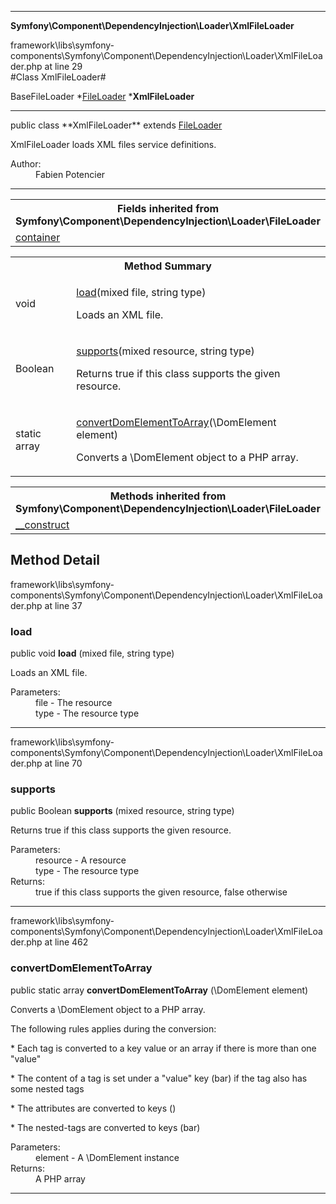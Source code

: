 
- - -

**Symfony\Component\DependencyInjection\Loader\XmlFileLoader**
<div class="location">framework\libs\symfony-components\Symfony\Component\DependencyInjection\Loader\XmlFileLoader.php at line 29</div>
#Class XmlFileLoader#

BaseFileLoader
*<a href="https://github.com/JeyDotC/Hirudo-docs/blob/master/symfony/component/dependencyinjection/loader/fileloader.html">FileLoader</a>
        ***XmlFileLoader**


- - -

<p class="signature">public  class **XmlFileLoader**
extends <a href="https://github.com/JeyDotC/Hirudo-docs/blob/master/symfony/component/dependencyinjection/loader/fileloader.html">FileLoader</a>

</p>

<div class="comment" id="overview_description"><p>XmlFileLoader loads XML files service definitions.</p></div>

<dl>
<dt>Author:</dt>
<dd>Fabien Potencier <fabien@symfony.com></dd>
</dl>

- - -

<table class="inherit">
<tr><th colspan="2">Fields inherited from Symfony\Component\DependencyInjection\Loader\FileLoader</th></tr>
<tr><td><a href="https://github.com/JeyDotC/Hirudo-docs/blob/master/symfony/component/dependencyinjection/loader/fileloader.html#container">container</a></td></tr></table>

<table id="summary_method">
<tr><th colspan="2">Method Summary</th></tr>
<tr>
<td class="type">  void</td>
<td class="description"><p class="name"><a href="#load">load</a>(mixed file, string type)</p><p class="description">Loads an XML file.</p></td>
</tr>
<tr>
<td class="type">  Boolean</td>
<td class="description"><p class="name"><a href="#supports">supports</a>(mixed resource, string type)</p><p class="description">Returns true if this class supports the given resource.</p></td>
</tr>
<tr>
<td class="type"> static  array</td>
<td class="description"><p class="name"><a href="#convertdomelementtoarray">convertDomElementToArray</a>(\DomElement element)</p><p class="description">Converts a \DomElement object to a PHP array.
</p></td>
</tr>
</table>

<table class="inherit">
<tr><th colspan="2">Methods inherited from Symfony\Component\DependencyInjection\Loader\FileLoader</th></tr>
<tr><td><a href="https://github.com/JeyDotC/Hirudo-docs/blob/master/symfony/component/dependencyinjection/loader/fileloader.html#__construct()">__construct</a></td></tr></table>

<h2 id="detail_method">Method Detail</h2>
<div class="location">framework\libs\symfony-components\Symfony\Component\DependencyInjection\Loader\XmlFileLoader.php at line 37</div>
<h3 id="load()">load</h3>

public  void **load** (mixed file, string type)<div class="details">
<p>Loads an XML file.</p><dl>
<dt>Parameters:</dt>
<dd>file - The resource</dd>
<dd>type - The resource type</dd>
</dl>
</div>

- - -

<div class="location">framework\libs\symfony-components\Symfony\Component\DependencyInjection\Loader\XmlFileLoader.php at line 70</div>
<h3 id="supports()">supports</h3>

public  Boolean **supports** (mixed resource, string type)<div class="details">
<p>Returns true if this class supports the given resource.</p><dl>
<dt>Parameters:</dt>
<dd>resource - A resource</dd>
<dd>type - The resource type</dd>
<dt>Returns:</dt>
<dd>true if this class supports the given resource, false otherwise</dd>
</dl>
</div>

- - -

<div class="location">framework\libs\symfony-components\Symfony\Component\DependencyInjection\Loader\XmlFileLoader.php at line 462</div>
<h3 id="convertDomElementToArray()">convertDomElementToArray</h3>

public static  array **convertDomElementToArray** (\DomElement element)<div class="details">
<p>Converts a \DomElement object to a PHP array.</p><p>The following rules applies during the conversion:</p><p>* Each tag is converted to a key value or an array
if there is more than one "value"</p><p>* The content of a tag is set under a "value" key (<foo>bar</foo>)
if the tag also has some nested tags</p><p>* The attributes are converted to keys (<foo foo="bar"/>)</p><p>* The nested-tags are converted to keys (<foo><foo>bar</foo></foo>)</p><dl>
<dt>Parameters:</dt>
<dd>element - A \DomElement instance</dd>
<dt>Returns:</dt>
<dd>A PHP array</dd>
</dl>
</div>

- - -


